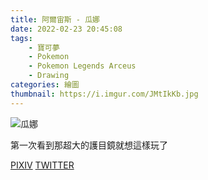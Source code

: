 ```yaml
---
title: 阿爾宙斯 - 瓜娜
date: 2022-02-23 20:45:08
tags:
    - 寶可夢
    - Pokemon
    - Pokemon Legends Arceus
    - Drawing
categories: 繪圖
thumbnail: https://i.imgur.com/JMtIkKb.jpg
---
```

![瓜娜](https://i.imgur.com/JMtIkKb.jpg)

第一次看到那超大的護目鏡就想這樣玩了

[PIXIV](https://www.pixiv.net/artworks/96014970)
[TWITTER](https://twitter.com/cylin910021/status/1489824022040702976)